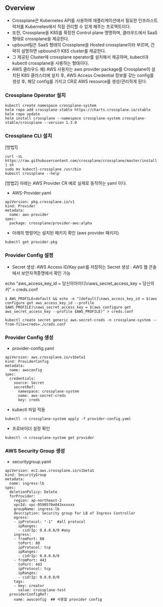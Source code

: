 ## Overview
- Crossplane은 Kubernetes API를 사용하여 애플리케이션에서 필요한 인프라스트럭처를 Kubernetes에서 직접 관리할 수 있게 해주는 프로젝트이다.
- 또한, Crossplane을 K8S를 확장한 Control plane 명명하며, 클라우드에서 SaaS형태로 crossplane을 제공한다.
- upbount팀은 SaaS 형태의 Crossplane을 Hosted crossplane이라 부르며, 간략히 설명하면 upbound가 K8S cluster를 제공한다.
- 그 제공된 Cluster에 crossplane operator를 설치해서 제공하며, kubectl과 kubectl crossplane을 사용하는 형태이다.
- AWS 클라우드 예) AWS 사용자는 aws provider package를 Crossplane이 설치된 K8S 클러스터에 설치 후, AWS Access Credential 정보를 갖는 config를 생성 후, 해당 config를 가지고 CR로 AWS resource를 생성/관리하게 된다.

### Crossplane Operator 설치
```
kubectl create namespace crossplane-system
helm repo add crossplane-stable https://charts.crossplane.io/stable
helm repo update 
helm install crossplane --namespace crossplane-system crossplane-stable/crossplane --version 1.3.0
```

### Crossplane CLI 설치
[방법1]
```
curl -sL https://raw.githubusercontent.com/crossplane/crossplane/master/install.sh | sh
sudo mv kubectl-crossplane /usr/bin
kubectl crossplane --help
```

[방법2]
아래는 AWS Provider CR 예로 실제로 동작하는 yaml 이다.
- AWS-Provider.yaml
```
apiVersion: pkg.crossplane.io/v1
kind: Provider
metadata:
  name: aws-provider
spec:
  package: crossplane/provider-aws:alpha
```

- 아래의 명령어는 설치된 패키지 확인 (aws provider 패키지)
```
kubectl get provider.pkg
```

### Provider Config 설정
- Secret 생성: AWS Access ID/Key pair를 저장하는 Secret 생성 : AWS 웹 콘솔에서 보안자격증명에서 확인 가능

echo "aws_access_key_id = 당신의아이디\naws_secret_access_key = 당신의키" > creds.conf
```
$ AWS_PROFILE=default && echo -e "[default]\naws_access_key_id = $(aws configure get aws_access_key_id --profile $AWS_PROFILE)\naws_secret_access_key = $(aws configure get aws_secret_access_key --profile $AWS_PROFILE)" > creds.conf

kubectl create secret generic aws-secret-creds -n crossplane-system --from-file=creds=./creds.conf
```

### Provider Config 생성
- provider-config.yaml
```
apiVersion: aws.crossplane.io/v1beta1
kind: ProviderConfig
metadata:
  name: awsconfig
spec:
  credentials:
    source: Secret
    secretRef:
      namespace: crossplane-system
      name: aws-secret-creds
      key: creds
```
- kubectl 파일 적용
```
kubectl -n crossplane-system apply -f provider-config.yaml
```

- 프로바이더 설정 확인
```
kubectl -n crossplane-system get provider
```

### AWS Security Group 생성
- securitygroup.yaml
```
apiVersion: ec2.aws.crossplane.io/v1beta1
kind: SecurityGroup
metadata:
  name: ingress-lb
spec:
  deletionPolicy: Delete
  forProvider:
    region: ap-northeast-2
    vpcId: vpc-0590570e043xxxxxx
    groupName: ingress-lb
    description: Security group for LB of Ingress Controller
    egress:
    - ipProtocol: "-1"  #all protocol
      ipRanges:
      - cidrIp: 0.0.0.0/0 #any
    ingress:
    - fromPort: 80
      toPort: 80
      ipProtocol: tcp
      ipRanges:
      - cidrIp: 0.0.0.0/0
    - fromPort: 443
      toPort: 443
      ipProtocol: tcp
      ipRanges:
      - cidrIp: 0.0.0.0/0
    tags:
    - key: creator
      value: crossplane-test
  providerConfigRef:
    name: awsconfig  ## 사용할 provider config
```




